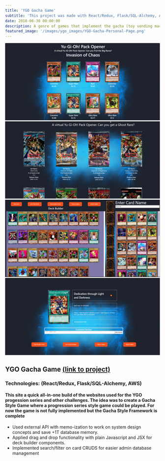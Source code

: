 ```yaml
---
title: 'YGO Gacha Game'
subtitle: 'This project was made with React/Redux, Flask/SQL-Alchemy, AWS'
date: 2018-06-30 00:00:00
description: A genre of games that implement the gacha (toy vending machine) mechanic. Similar to loot boxes or prize crates!
featured_image: '/images/ygo_images/YGO-Gacha-Personal-Page.png'
---
```


<div class="gallery" data-columns="1">
	<img src="/images/ygo_images/YGO-CardFlipper-Page.png">
	<img src="/images/ygo_images/YGO-PackFlipper-Page.png">
	<img src="/images/ygo_images/YGO-DeckBuilder-Page.png">
	<img src="/images/ygo_images/YGO-Card-Page.png">
</div>

## YGO Gacha Game <a href="https://capstone-ygo-gacha-project.herokuapp.com/"> (link to project) </a>
### Technologies: (React/Redux, Flask/SQL-Alchemy, AWS)
#### This site a quick all-in-one build of the websites used for the YGO progession series and other challenges. The idea was to create a Gacha Style Game where a progression series style game could be played. For now the game is not fully implemented but the Gacha Style Framework is complete


* Used external API with memo-ization to work on system design concepts and save +1T database memory.
* Applied drag and drop functionality with plain Javascript and JSX for deck builder components.
* Implemented search/filter on card CRUDS for easier admin database management


<!-- ![](/images/demo/demo-landscape.jpg)

## Demo content

This page is a demo that shows everything you can do inside portfolio and blog posts.

We've included everything you need to create engaging posts about your work, and show off your case studies in a beautiful way.

**Obviously,** we’ve styled up *all the basic* text formatting options [available in markdown](https://github.com/adam-p/markdown-here/wiki/Markdown-Cheatsheet).

You can create lists:

* Simple bulleted lists
* Like this one
* Are cool

And:

1. Numbered lists
2. Like this other one
3. Are great too

You can also add blockquotes, which are shown at a larger width to help break up the layout and draw attention to key parts of your content:

> “Simple can be harder than complex: You have to work hard to get your thinking clean to make it simple. But it’s worth it in the end because once you get there, you can move mountains.”

The theme also supports markdown tables:

| Item                 | Author        | Supports tables? | Price |
|----------------------|---------------|------------------|-------|
| Duet Jekyll Theme    | Jekyll Themes | Yes              | $49   |
| Index Jekyll Theme   | Jekyll Themes | Yes              | $49   |
| Journal Jekyll Theme | Jekyll Themes | Yes              | $49   |

And footnotes[^1], which link to explanations[^2] at the bottom of the page[^3].

[^1]: Beautiful modern, minimal theme design.
[^2]: Powerful features to show off your work.
[^3]: Maintained and supported by the theme developer.

You can throw in some horizontal rules too:

---

### Image galleries

Here's a really neat custom feature we added – galleries:

<div class="gallery" data-columns="3">
	<img src="/images/ygo_images/YGO-PackFlipper-Page.png">
	<img src="/images/ygo_images/YGO-CardFlipper-Page.png">
	<img src="/images/ygo_images/YGO-DeckBuilder-Page.png">
	<img src="/images/ygo_images/YGO-Card-Page.png">
</div>

Inspired by the Galleries feature from WordPress, we've made it easy to create grid layouts for your images. Just use a bit of simple HTML in your post to create a masonry grid image layout:

```html
<div class="gallery" data-columns="3">
    <img src="/images/demo/demo-portrait.jpg">
    <img src="/images/demo/demo-landscape.jpg">
    <img src="/images/demo/demo-square.jpg">
    <img src="/images/demo/demo-landscape-2.jpg">
</div>
```

*See what we did there? Code and syntax highlighting is built-in too!*

Change the number inside the 'columns' setting to create different types of gallery for all kinds of purposes. You can even click on each image to seamlessly enlarge it on the page.

---

### Image carousels

Here's another gallery with only one column, which creates a carousel slide-show instead.

A nice little feature: the carousel only advances when it is in view, so your visitors won't scroll down to find it half way through your images.

<div class="gallery" data-columns="1">
	<img src="/images/ygo_images/YGO-PackFlipper-Page.png">
	<img src="/images/ygo_images/YGO-CardFlipper-Page.png">
	<img src="/images/ygo_images/YGO-DeckBuilder-Page.png">
	<img src="/images/ygo_images/YGO-Card-Page.png">
</div>

### What about videos?

Videos are an awesome way to show off your work in a more engaging and personal way, and we’ve made sure they work great on our themes. Just paste an embed code from YouTube or Vimeo, and the theme makes sure it displays perfectly:

<iframe src="https://player.vimeo.com/video/148003889" width="640" height="360" frameborder="0" allowfullscreen></iframe> -->
